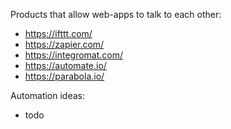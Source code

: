 Products that allow web-apps to talk to each other:
* https://ifttt.com/
* https://zapier.com/
* https://integromat.com/
* https://automate.io/
* https://parabola.io/

Automation ideas:
* todo